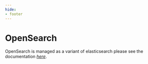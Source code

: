 ```yaml
---
hide:
- footer
---
```


# OpenSearch

OpenSearch is managed as a variant of elasticsearch please see the documentation *[here](/services/elasticsearch)*.



